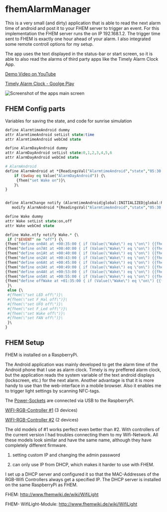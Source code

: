 # fhemAlarmManager
This is a very small (and dirty) application that is able to read the next alarm time of android and post it to your FHEM server to trigger an event.
For this implementation the FHEM server runs the on IP 192.168.1.2.
The trigger time sent to FHEM is exactly one hour ahead of your alarm.
I also integrated some remote controll options for my setup.

The app uses the text displayed in the status-bar or start screen,
so it is able to also read the alarms of third party apps like the Timely Alarm Clock App.

[Demo Video on YouTube](https://www.youtube.com/watch?v=SzFoZILu9mY)

[Timely Alarm Clock - Goolge Play](https://play.google.com/store/apps/details?id=ch.bitspin.timely)

![Screenshot of the apps main screen](https://github.com/napster2202/fhemAlarmManager/raw/master/emulatorshot.PNG "Screenshot of the apps main screen")

## FHEM Config parts

Variables for saving the state, and code for sunrise simulation
```perl
define AlarmtimeAndroid dummy
attr AlarmtimeAndroid setList state:time
attr AlarmtimeAndroid webCmd state

define AlarmDayAndroid dummy
attr AlarmDayAndroid setList state:0,1,2,3,4,5,6
attr AlarmDayAndroid webCmd state

# AlarmAndroid
define AlarmAndroid at *{ReadingsVal("AlarmtimeAndroid","state","05:30:00")} {\
    if ($wday eq Value("AlarmDayAndroid")) {\
     {fhem("set Wake on")}\
    }\
}


define AlarmChange notify (AlarmtimeAndroid|global:INITIALIZED|global:REREADCFG).* \
   modify AlarmAndroid *{ReadingsVal("AlarmtimeAndroid","state","05:30:00")}

define Wake dummy
attr Wake setList state:on,off
attr Wake webCmd state

define Wake.ntfy notify Wake.* {\
 if ("$EVENT" ne "off") {\
{fhem("define on0At at +00:35:00 { if (Value(\"Wake\") eq \"on\") {{fhem(\"set LED on\")}{fhem(\"set LED RGB 000021\")}}{fhem(\"delete on0At\")}}")}\
{fhem("define on7At at +00:40:00 { if (Value(\"Wake\") eq \"on\") {{fhem(\"set FAN on\")}}{fhem(\"delete on7At\")}}")}\
{fhem("define on1At at +00:40:00 { if (Value(\"Wake\") eq \"on\") {{fhem(\"set LED RGB 661700\")}}{fhem(\"delete on1At\")}}")}\
{fhem("define on2At at +00:43:00 { if (Value(\"Wake\") eq \"on\") {{fhem(\"set LED RGB FF3C00\")}}{fhem(\"delete on2At\")}}")}\
{fhem("define on6At at +00:45:00 { if (Value(\"Wake\") eq \"on\") {{fhem(\"set WOL_X301_2 on\")}}{fhem(\"delete on6At\")}}")}\
{fhem("define on3At at +00:49:00 { if (Value(\"Wake\") eq \"on\") {{fhem(\"set F_Hal on\")}}{fhem(\"delete on3At\")}}")}\
{fhem("define on4At at +00:53:00 { if (Value(\"Wake\") eq \"on\") {{fhem(\"set UFO on\")}}{fhem(\"delete on4At\")}}")}\
{fhem("define on5At at +00:55:00 { if (Value(\"Wake\") eq \"on\") {{fhem(\"set F_Led on\")}}{fhem(\"delete on5At\")}}")}\
{fhem("define offWake at +01:35:00 { if (Value(\"Wake\") eq \"on\") {{fhem(\"set LED off\")}{fhem(\"set F_Hal off\")}{fhem(\"set UFO off\")}{fhem(\"set F_Led off\")}{fhem(\"set FAN off\")}{fhem(\"set Wake off\")}}{fhem(\"delete offWake\")}}")}\
 }\
 else {\
 #{fhem(\"set LED off\")}\
 #{fhem(\"set F_Hal off\")}\
 #{fhem(\"set UFO off\")}\
 #{fhem(\"set F_Led off\")}\
 #{fhem(\"set Wake off\")}\
 #{fhem(\"set FAN off\")}\
 }\
}
```


## FHEM Setup

FHEM is installed on a RaspberryPi.

The Android application was mainly developed to get the alarm time of the Android phone that I use as alarm clock. Timely is my preffered alarm clock, but the application reads the system variable of the text android displays (lockscreen, etc.) for the next alarm.
Another advantage is that it is more handy to use than the web-interface in a mobile browser. Also it enables me to trigger light settings by scanning NFC-tags.

The [Power-Sockets](http://amzn.to/2dC6brg) are connected via USB to the RaspberryPi. 

[WIFI-RGB-Controller #1](http://amzn.to/2dDWusQ) (3 devices)

[WIFI-RGB-Controller #2](http://amzn.to/2e24NS3) (2 devices)

The old models of #1 works perfect even better than #2. With controllers of the current version I had troubles connecting them to my Wifi-Network. All these models look similar and have the same name, although they have completely different firmware.

1. setting custom IP and changing the admin password

2. can only use IP from DHCP, which makes it harder to use with FHEM.

I set up a DHCP server and configured it so that the MAC-Addresses of the RGB-Wifi Controllers always get a specified IP. The DHCP server is installed on the same RaspberryPi as FHEM.

FHEM: http://www.fhemwiki.de/wiki/WifiLight

FHEM- WifiLight-Module: http://www.fhemwiki.de/wiki/WifiLight
